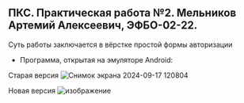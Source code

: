 ## ПКС. Практическая работа №2. Мельников Артемий Алексеевич, ЭФБО-02-22.
Суть работы заключается в вёрстке простой формы авторизации

* Программа, открытая на эмуляторе Android:

Старая версия
![Снимок экрана 2024-09-17 120804](https://github.com/user-attachments/assets/c68abeed-df8a-490b-aff0-8f768961d276)


Новая версия
![изображение](https://github.com/user-attachments/assets/3f9ae6d0-625c-4e15-9ff8-01a2a38f8306)


